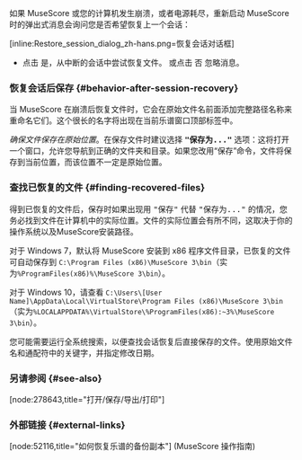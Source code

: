 如果 MuseScore 或您的计算机发生崩溃，或者电源耗尽，重新启动 MuseScore 时的弹出式消息会询问您是否希望恢复上一个会话：

[inline:Restore_session_dialog_zh-hans.png=恢复会话对话框]

* 点击 <kbd><samp class="button">是</samp></kbd>，从中断的会话中尝试恢复文件。 或点击 <kbd><samp class="button">否</samp></kbd> 忽略消息。
### 恢复会话后保存 {#behavior-after-session-recovery}

当 MuseScore 在崩溃后恢复文件时，它会在原始文件名前面添加完整路径名称来重命名它们。这个很长的名字将出现在当前乐谱窗口顶部标签中。

_确保文件保存在原始位置_。在保存文件时建议选择 **<samp class="menuitem">"保存为..."</samp>** 选项：这将打开一个窗口，允许您导航到正确的文件夹和目录。如果您改用“保存”命令，文件将保存到当前位置，而该位置不一定是原始位置。

### 查找已恢复的文件 {#finding-recovered-files}

得到已恢复的文件后，保存时如果出现用 <samp class="menuitem">"保存"</samp> 代替 <samp class="menuitem">"保存为..."</samp> 的情况，您务必找到文件在计算机中的实际位置。文件的实际位置会有所不同，这取决于你的操作系统以及MuseScore安装路径。

对于 Windows 7，默认将 MuseScore 安装到 x86 程序文件目录，已恢复的文件可自动保存到 `C:\Program Files (x86)\MuseScore 3\bin`（实为`%ProgramFiles(x86)%\MuseScore 3\bin`）。

对于 Windows 10，请查看 `C:\Users\[User Name]\AppData\Local\VirtualStore\Program Files (x86)\MuseScore 3\bin`（实为`%LOCALAPPDATA%\VirtualStore\%ProgramFiles(x86):~3%\MuseScore 3\bin`）。

您可能需要运行全系统搜索，以便查找会话恢复后直接保存的文件。使用原始文件名和通配符中的关键字，并指定修改日期。

### 另请参阅 {#see-also}

[node:278643,title="打开/保存/导出/打印"]

### 外部链接 {#external-links}

[node:52116,title="如何恢复乐谱的备份副本"] (MuseScore 操作指南)
